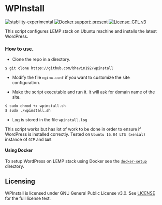 # WPInstall

![stability-experimental](https://img.shields.io/badge/stability-experimental-orange.svg) [![Docker support: present](https://img.shields.io/badge/Docker%20support-present-blue.svg)](https://www.docker.com/what-docker) [![License: GPL v3](https://img.shields.io/badge/License-GPL%20v3-blue.svg)](https://www.gnu.org/licenses/gpl-3.0)


This script configures LEMP stack on Ubuntu machine and installs the latest WordPress.

### How to use.

- Clone the repo in a directory.
```sh
$ git clone https://github.com/bhavin192/wpinstall
```

- Modify the file `nginx.conf` if you want to customize the site configuration.

- Make the script executable and run it. It will ask for domain name of the site.

```sh
$ sudo chmod +x wpinstall.sh
$ sudo ./wpinstall.sh
```

- Log is stored in the file `wpinstall.log`

This script works but has lot of work to be done in order to ensure if WordPress is installed correctly. 
Tested on `Ubuntu 16.04 LTS (xenial)` instance of `GCP` and `AWS`. 

#### Using Docker

To setup WordPress on LEMP stack using Docker see the [`docker-setup`](https://github.com/bhavin192/wpinstall/tree/docker/docker-setup) directory. 

## Licensing

WPInstall is licensed under GNU General Public License v3.0. See [LICENSE](https://github.com/bhavin192/wpinstall/blob/master/LICENSE) for the full license text.
